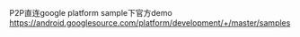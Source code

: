 P2P直连google platform sample下官方demo
https://android.googlesource.com/platform/development/+/master/samples